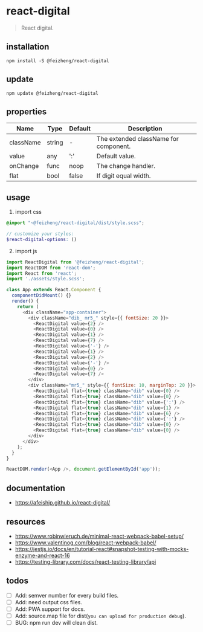 # react-digital
> React digital.

## installation
```shell
npm install -S @feizheng/react-digital
```

## update
```shell
npm update @feizheng/react-digital
```

## properties
| Name      | Type   | Default | Description                           |
| --------- | ------ | ------- | ------------------------------------- |
| className | string | -       | The extended className for component. |
| value     | any    | ':'     | Default value.                        |
| onChange  | func   | noop    | The change handler.                   |
| flat      | bool   | false   | If digit equal width.                 |


## usage
1. import css
  ```scss
  @import "~@feizheng/react-digital/dist/style.scss";

  // customize your styles:
  $react-digital-options: ()
  ```
2. import js
  ```js
  import ReactDigital from '@feizheng/react-digital';
  import ReactDOM from 'react-dom';
  import React from 'react';
  import './assets/style.scss';

  class App extends React.Component {
    componentDidMount() {}
    render() {
      return (
        <div className="app-container">
          <div className="dib_ mr5_" style={{ fontSize: 20 }}>
            <ReactDigital value={2} />
            <ReactDigital value={0} />
            <ReactDigital value={1} />
            <ReactDigital value={7} />
            <ReactDigital value={'-'} />
            <ReactDigital value={1} />
            <ReactDigital value={2} />
            <ReactDigital value={'-'} />
            <ReactDigital value={0} />
            <ReactDigital value={7} />
          </div>
          <div className="mr5_" style={{ fontSize: 10, marginTop: 20 }}>
            <ReactDigital flat={true} className="dib" value={0} />
            <ReactDigital flat={true} className="dib" value={0} />
            <ReactDigital flat={true} className="dib" value={':'} />
            <ReactDigital flat={true} className="dib" value={1} />
            <ReactDigital flat={true} className="dib" value={6} />
            <ReactDigital flat={true} className="dib" value={':'} />
            <ReactDigital flat={true} className="dib" value={0} />
            <ReactDigital flat={true} className="dib" value={0} />
          </div>
        </div>
      );
    }
  }

  ReactDOM.render(<App />, document.getElementById('app'));

  ```

## documentation
- https://afeiship.github.io/react-digital/

## resources
- https://www.robinwieruch.de/minimal-react-webpack-babel-setup/
- https://www.valentinog.com/blog/react-webpack-babel/
- https://jestjs.io/docs/en/tutorial-react#snapshot-testing-with-mocks-enzyme-and-react-16
- https://testing-library.com/docs/react-testing-library/api

## todos
- [ ] Add: semver number for every build files.
- [ ] Add: need output css files.
- [ ] Add: PWA support for docs.
- [ ] Add: source.map file for dist(`you can upload for production debug`).
- [ ] BUG: npm run dev will clean dist.
